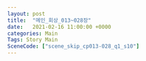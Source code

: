 ```yaml
---
layout: post
title:  "메인_회상_013~028장"
date:   2021-02-16 11:00:00 +0000
categories: Main
Tags: Story Main
SceneCode: ["scene_skip_cp013-028_q1_s10"]
---
```

